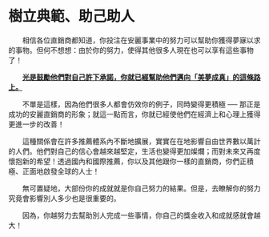 # 樹立典範、助己助人

  相信各位直銷商都知道，你投注在安麗事業中的努力可以幫助你獲得夢寐以求的事物。但何不想想：由於你的努力，使得其他很多人現在也可以享有這些事物了！

  [**光是鼓勵他們對自己許下承諾，你就已經幫助他們邁向「美夢成真」的這條路上。**](li-dian-zhu-ji-zhu-ren.md)

  不單是這樣，因為他們很多人都會仿效你的例子，同時變得更積極 ── 那正是成功的安麗直銷商的形象；就這一點而言，你就已經使他們在經濟上和心理上獲得更進一步的改善！

  這種關係會在許多推薦體系內不斷地擴展，實實在在地影響自由世界數以萬計的人們。他們對自己的信心會越來越堅定，生活也變得更加燦爛；而對未來又再度懷抱新的希望！透過國內和國際推薦，你以及其他跟你一樣的直銷商，你們正積極、正面地啟發全球的人士！

  無可置疑地，大部份你的成就就是你自己努力的結果。但是，去瞭解你的努力究竟會影響別人多少也是很重要的。

  因為，你越努力去幫助別人完成一些事情，你自己的獎金收入和成就感就會越大！

